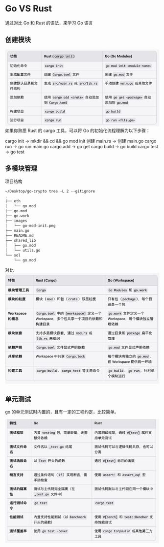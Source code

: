 # Go VS Rust

通过对比 Go 和 Rust 的语法，来学习 Go 语言

## 创建模块

![模块初始化](./images/go-mod-init.png)
如果你熟悉 Rust 的 cargo 工具，可以将 Go 的初始化流程理解为以下步骤：

cargo init → mkdir <project> && cd <project> && go mod init <module-name>
创建 main.rs → 创建 main.go
cargo run → go run main.go
cargo add → go get
cargo build → go build
cargo test → go test

## 多模块管理

项目结构

```
~/Desktop/go-crypto tree -L 2 --gitignore
.
├── eth
│   └── go.mod
├── go.mod
├── go.work
├── images
│   └── go-mod-init.png
├── main.go
├── README.md
├── shared_lib
│   ├── go.mod
│   └── utils.go
└── sol
    └── go.mod
```

对比
![Rust和Go的Wokspace](./images/go-work.png)

## 单元测试

go 的单元测试时内置的，且有一定的工程约定，比较简单。

![go单元测试](./images/go-test.png)
